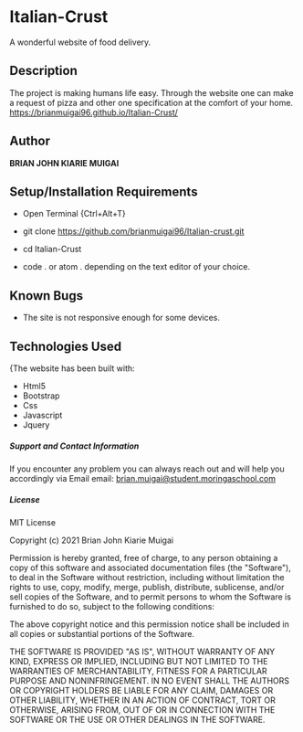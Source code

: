 # Italian-Crust

A wonderful website of food delivery.


## Description
The project is making humans life easy. Through the website one can make a request of pizza and other one specification at the comfort of your home. https://brianmuigai96.github.io/Italian-Crust/


 ## Author
 **BRIAN JOHN KIARIE MUIGAI**

 ## Setup/Installation Requirements
 * Open Terminal {Ctrl+Alt+T}

 * git clone https://github.com/brianmuigai96/Italian-crust.git

 * cd Italian-Crust

 * code . or atom . depending on the text editor of your choice.
 
 ## Known Bugs
 * The site is not responsive enough for some devices.

 ## Technologies Used
 {The website has been built with:
 * Html5
 * Bootstrap
 * Css
 * Javascript
 * Jquery

##### Support and Contact Information
If you encounter any problem you can always reach out and will help you accordingly via Email
email: brian.muigai@student.moringaschool.com

##### License

MIT License

Copyright (c) 2021 Brian John Kiarie Muigai

Permission is hereby granted, free of charge, to any person obtaining a copy
of this software and associated documentation files (the "Software"), to deal
in the Software without restriction, including without limitation the rights
to use, copy, modify, merge, publish, distribute, sublicense, and/or sell
copies of the Software, and to permit persons to whom the Software is
furnished to do so, subject to the following conditions:

The above copyright notice and this permission notice shall be included in all
copies or substantial portions of the Software.

THE SOFTWARE IS PROVIDED "AS IS", WITHOUT WARRANTY OF ANY KIND, EXPRESS OR
IMPLIED, INCLUDING BUT NOT LIMITED TO THE WARRANTIES OF MERCHANTABILITY,
FITNESS FOR A PARTICULAR PURPOSE AND NONINFRINGEMENT. IN NO EVENT SHALL THE
AUTHORS OR COPYRIGHT HOLDERS BE LIABLE FOR ANY CLAIM, DAMAGES OR OTHER
LIABILITY, WHETHER IN AN ACTION OF CONTRACT, TORT OR OTHERWISE, ARISING FROM,
OUT OF OR IN CONNECTION WITH THE SOFTWARE OR THE USE OR OTHER DEALINGS IN THE
SOFTWARE.
